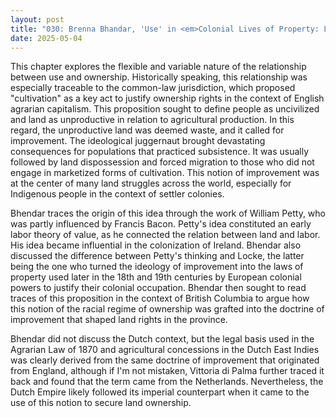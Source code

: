 ```yaml
---
layout: post
title: "030: Brenna Bhandar, 'Use' in <em>Colonial Lives of Property: Law, Land, and Racial Regimes of Ownership</em> (Durham: Duke University Press, 2018), 33-76."
date: 2025-05-04
---
```

This chapter explores the flexible and variable nature of the relationship between use and ownership. Historically speaking, this relationship was especially traceable to the common-law jurisdiction, which proposed "cultivation" as a key act to justify ownership rights in the context of English agrarian capitalism. This proposition sought to define people as uncivilized and land as unproductive in relation to agricultural production. In this regard, the unproductive land was deemed waste, and it called for improvement. The ideological juggernaut brought devastating consequences for populations that practiced subsistence. It was usually followed by land dispossession and forced migration to those who did not engage in marketized forms of cultivation. This notion of improvement was at the center of many land struggles across the world, especially for Indigenous people in the context of settler colonies.

Bhendar traces the origin of this idea through the work of William Petty, who was partly influenced by Francis Bacon. Petty's idea constituted an early labor theory of value, as he connected the relation between land and labor. His idea became influential in the colonization of Ireland. Bhendar also discussed the difference between Petty's thinking and Locke, the latter being the one who turned the ideology of improvement into the laws of property used later in the 18th and 19th centuries by European colonial powers to justify their colonial occupation. Bhendar then sought to read traces of this proposition in the context of British Columbia to argue how this notion of the racial regime of ownership was grafted into the doctrine of improvement that shaped land rights in the province.

Bhendar did not discuss the Dutch context, but the legal basis used in the Agrarian Law of 1870 and agricultural concessions in the Dutch East Indies was clearly derived from the same doctrine of improvement that originated from England, although if I'm not mistaken, Vittoria di Palma further traced it back and found that the term came from the Netherlands. Nevertheless, the Dutch Empire likely followed its imperial counterpart when it came to the use of this notion to secure land ownership. 
